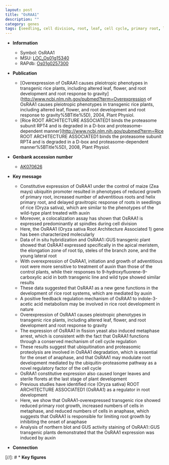 ```yaml
---
layout: post
title: "OsRAA1"
description: ""
category: genes
tags: [seedling, cell division, root, leaf, cell cycle, primary root, lateral root, adventitious root, sterile, root architecture, root development, growth, architecture, flower, auxin, meristem]
---
```


* **Information**  
    + Symbol: OsRAA1  
    + MSU: [LOC_Os01g15340](http://rice.uga.edu/cgi-bin/ORF_infopage.cgi?orf=LOC_Os01g15340)  
    + RAPdb: [Os01g0257300](https://rapdb.dna.affrc.go.jp/locus/?name=Os01g0257300)  

* **Publication**  
    + [Overexpression of OsRAA1 causes pleiotropic phenotypes in transgenic rice plants, including altered leaf, flower, and root development and root response to gravity](http://www.ncbi.nlm.nih.gov/pubmed?term=Overexpression of OsRAA1 causes pleiotropic phenotypes in transgenic rice plants, including altered leaf, flower, and root development and root response to gravity%5BTitle%5D), 2004, Plant Physiol.
    + [Rice ROOT ARCHITECTURE ASSOCIATED1 binds the proteasome subunit RPT4 and is degraded in a D-box and proteasome-dependent manner](http://www.ncbi.nlm.nih.gov/pubmed?term=Rice ROOT ARCHITECTURE ASSOCIATED1 binds the proteasome subunit RPT4 and is degraded in a D-box and proteasome-dependent manner%5BTitle%5D), 2008, Plant Physiol.

* **Genbank accession number**  
    + [AK070626](http://www.ncbi.nlm.nih.gov/nuccore/AK070626)

* **Key message**  
    + Constitutive expression of OsRAA1 under the control of maize (Zea mays) ubiquitin promoter resulted in phenotypes of reduced growth of primary root, increased number of adventitious roots and helix primary root, and delayed gravitropic response of roots in seedlings of rice (Oryza sativa), which are similar to the phenotypes of the wild-type plant treated with auxin
    + Moreover, a colocalization assay has shown that OsRAA1 is expressed predominantly at spindles during cell division
    + Here, the OsRAA1 (Oryza sativa Root Architecture Associated 1) gene has been characterized molecularly
    + Data of in situ hybridization and OsRAA1::GUS transgenic plant showed that OsRAA1 expressed specifically in the apical meristem, the elongation zone of root tip, steles of the branch zone, and the young lateral root
    + With overexpression of OsRAA1, initiation and growth of adventitious root were more sensitive to treatment of auxin than those of the control plants, while their responses to 9-hydroxyfluorene-9-carboxylic acid in both transgenic line and wild type showed similar results
    + These data suggested that OsRAA1 as a new gene functions in the development of rice root systems, which are mediated by auxin
    + A positive feedback regulation mechanism of OsRAA1 to indole-3-acetic acid metabolism may be involved in rice root development in nature
    + Overexpression of OsRAA1 causes pleiotropic phenotypes in transgenic rice plants, including altered leaf, flower, and root development and root response to gravity
    + The expression of OsRAA1 in fission yeast also induced metaphase arrest, which is consistent with the fact that OsRAA1 functions through a conserved mechanism of cell cycle regulation
    + These results suggest that ubiquitination and proteasomic proteolysis are involved in OsRAA1 degradation, which is essential for the onset of anaphase, and that OsRAA1 may modulate root development mediated by the ubiquitin-proteasome pathway as a novel regulatory factor of the cell cycle
    + OsRAA1 constitutive expression also caused longer leaves and sterile florets at the last stage of plant development
    + Previous studies have identified rice (Oryza sativa) ROOT ARCHITECTURE ASSOCIATED1 (OsRAA1) as a regulator in root development
    + Here, we show that OsRAA1-overexpressed transgenic rice showed reduced primary root growth, increased numbers of cells in metaphase, and reduced numbers of cells in anaphase, which suggests that OsRAA1 is responsible for limiting root growth by inhibiting the onset of anaphase
    + Analysis of northern blot and GUS activity staining of OsRAA1::GUS transgenic plants demonstrated that the OsRAA1 expression was induced by auxin

* **Connection**  

[//]: # * **Key figures**  


